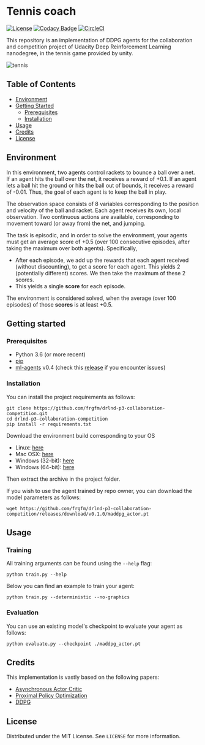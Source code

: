 # Tennis coach
[![License](https://img.shields.io/badge/License-MIT-brightgreen.svg)](LICENSE) [![Codacy Badge](https://api.codacy.com/project/badge/Grade/0689fca92f594fe88299d1e95d7e4c48)](https://www.codacy.com/manual/fg/drlnd-p3-collaboration-competition?utm_source=github.com&amp;utm_medium=referral&amp;utm_content=frgfm/drlnd-p3-collaboration-competition&amp;utm_campaign=Badge_Grade) [![CircleCI](https://circleci.com/gh/frgfm/drlnd-p3-collaboration-competition.svg?style=shield)](https://circleci.com/gh/frgfm/drlnd-p3-collaboration-competition)

This repository is an implementation of DDPG agents for the collaboration and competition project of Udacity Deep Reinforcement Learning nanodegree, in the tennis game provided by unity.

![tennis](https://video.udacity-data.com/topher/2018/May/5af7955a_tennis/tennis.png)



## Table of Contents

- [Environment](#environment)
- [Getting Started](#getting-started)
  - [Prerequisites](#prerequisites)
  - [Installation](#installation)
- [Usage](#usage)
- [Credits](#credits)
- [License](#license)



## Environment

In this environment, two agents control rackets to bounce a ball over a net. If an agent hits the ball over the net, it receives a reward of +0.1. If an agent lets a ball hit the ground or hits the ball out of bounds, it receives a reward of -0.01. Thus, the goal of each agent is to keep the ball in play.

The observation space consists of 8 variables corresponding to the position and velocity of the ball and racket. Each agent receives its own, local observation. Two continuous actions are available, corresponding to movement toward (or away from) the net, and jumping.

The task is episodic, and in order to solve the environment, your agents must get an average score of +0.5 (over 100 consecutive episodes, after taking the maximum over both agents). Specifically,

- After each episode, we add up the rewards that each agent received (without discounting), to get a score for each agent. This yields 2 (potentially different) scores. We then take the maximum of these 2 scores.
- This yields a single **score** for each episode.

The environment is considered solved, when the average (over 100 episodes) of those **scores** is at least +0.5.



## Getting started

### Prerequisites

- Python 3.6 (or more recent)
- [pip](https://pip.pypa.io/en/stable/)
- [ml-agents](https://github.com/Unity-Technologies/ml-agents) v0.4 (check this [release](https://github.com/Unity-Technologies/ml-agents/releases/tag/0.4.0b) if you encounter issues)

### Installation

You can install the project requirements as follows:

```shell
git clone https://github.com/frgfm/drlnd-p3-collaboration-competition.git
cd drlnd-p3-collaboration-competition
pip install -r requirements.txt
```

Download the environment build corresponding to your OS

- Linux: [here](https://s3-us-west-1.amazonaws.com/udacity-drlnd/P3/Tennis/Tennis_Linux.zip)
- Mac OSX: [here](https://s3-us-west-1.amazonaws.com/udacity-drlnd/P3/Tennis/Tennis.app.zip)
- Windows (32-bit): [here](https://s3-us-west-1.amazonaws.com/udacity-drlnd/P3/Tennis/Tennis_Windows_x86.zip)
- Windows (64-bit): [here](https://s3-us-west-1.amazonaws.com/udacity-drlnd/P3/Tennis/Tennis_Windows_x86_64.zip)

Then extract the archive in the project folder.



If you wish to use the agent trained by repo owner, you can download the model parameters as follows:

```shell
wget https://github.com/frgfm/drlnd-p3-collaboration-competition/releases/download/v0.1.0/maddpg_actor.pt
```



## Usage

### Training

All training arguments can be found using the `--help` flag:

```shell
python train.py --help
```

Below you can find an example to train your agent:

```shell
python train.py --deterministic --no-graphics
```

### Evaluation

You can use an existing model's checkpoint to evaluate your agent as follows:

```shell
python evaluate.py --checkpoint ./maddpg_actor.pt
```



## Credits

This implementation is vastly based on the following papers:

- [Asynchronous Actor Critic](https://arxiv.org/pdf/1602.01783.pdf)
- [Proximal Policy Optimization](https://arxiv.org/pdf/1707.06347.pdf)
- [DDPG](https://openreview.net/pdf?id=SyZipzbCb)



## License

Distributed under the MIT License. See `LICENSE` for more information.